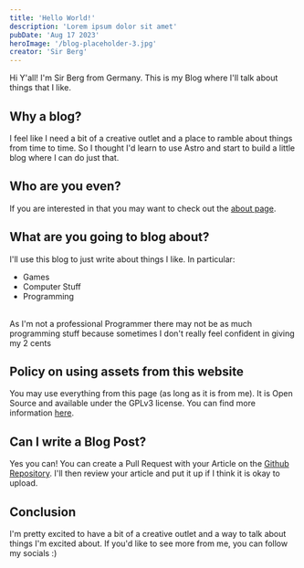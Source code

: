 ```yaml
---
title: 'Hello World!'
description: 'Lorem ipsum dolor sit amet'
pubDate: 'Aug 17 2023'
heroImage: '/blog-placeholder-3.jpg'
creator: 'Sir Berg'
---
```


Hi Y'all! I'm Sir Berg from Germany. This is my Blog where I'll talk about things that I like.
## Why a blog?
I feel like I need a bit of a creative outlet and a place to ramble about things from time to time.
So I thought I'd learn to use Astro and start to build a little blog where I can do just that.
## Who are you even?
If you are interested in that you may want to check out the [about page](/about).
## What are you going to blog about?
I'll use this blog to just write about things I like. In particular:
- Games
- Computer Stuff
- Programming  
<br />
As I'm not a professional Programmer there may not be as much programming stuff because sometimes I don't really feel
confident in giving my 2 cents

## Policy on using assets from this website
You may use everything from this page (as long as it is from me). It is Open Source and available under the GPLv3 license.
You can find more information [here](/license).

## Can I write a Blog Post?
Yes you can! You can create a Pull Request with your Article on the [Github Repository](https://github.com/SirBerg/blog).
I'll then review your article and put it up if I think it is okay to upload.

## Conclusion
I'm pretty excited to have a bit of a creative outlet and a way to talk about things I'm excited about.
If you'd like to see more from me, you can follow my socials :)